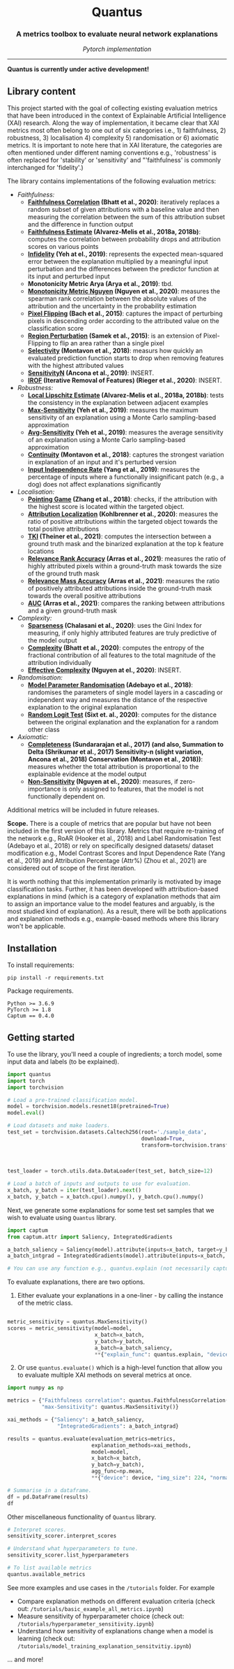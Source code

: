<h1 align="center"><b>Quantus</b></h1>
<h3 align="center"><b>A metrics toolbox to evaluate neural network explanations</b></h3>
<p align="center">
  <i>Pytorch implementation</i>
</p>

--------------
<!--<img src="quantus.png" alt="drawing" width="200"/>-->

<!--**A library that helps you understand your XAI explanations..**-->
<!--
<p align="center">
  <img src="samples/spider_image.png" alt="Visualisation of how Quantus library can help highlight differences between explanation methods as well as implicit trade-offs between various evaluation criteria." width="512"/>
</p>
-->
__Quantus is currently under active development!__

## Library content

This project started with the goal of collecting existing evaluation metrics that have been introduced in the context of Explainable Artificial Intelligence (XAI) research.
Along the way of implementation, it became clear that XAI metrics most often belong to one out of six categories i.e., 1) faithfulness, 2) robustness, 3) localisation 4) complexity 5) randomisation or 6) axiomatic metrics.
It is important to note here that in XAI literature, the categories are often mentioned under different naming conventions e.g., 'robustness' is often replaced for 'stability' or 'sensitivity' and "'faithfulness' is commonly interchanged for 'fidelity'.)

The library contains implementations of the following evaluation metrics:

* *Faithfulness:*
  * **[Faithfulness Correlation](https://www.ijcai.org/Proceedings/2020/0417.pdf) (Bhatt et al., 2020)**: iteratively replaces a random subset of given attributions with a baseline value and then measuring the correlation between the sum of this attribution subset and the difference in function output
  * **[Faithfulness Estimate](https://arxiv.org/pdf/1806.07538.pdf) (Alvarez-Melis et al., 2018a, 2018b)**: computes the correlation between probability drops and attribution scores on various points
  * **[Infidelity](https://proceedings.neurips.cc/paper/2019/file/a7471fdc77b3435276507cc8f2dc2569-Paper.pdf) (Yeh at el., 2019)**: represents the expected mean-squared error between the explanation multiplied by a meaningful input perturbation and the differences between the predictor function at its input and perturbed input
  * **Monotonicity Metric Arya (Arya et al., 2019)**: tbd.
  * **[Monotonicity Metric Nguyen](https://arxiv.org/pdf/2007.07584.pdf) (Nguyen et al., 2020)**: measures the spearman rank correlation between the absolute values of the attribution and the uncertainty in the probability estimation
  * **[Pixel Flipping](https://journals.plos.org/plosone/article?id=10.1371/journal.pone.0130140) (Bach et al., 2015)**: captures the impact of perturbing pixels in descending order according to the attributed value on the classification score
  * **[Region Perturbation](https://arxiv.org/pdf/1509.06321.pdf) (Samek et al., 2015)**: is an extension of Pixel-Flipping to flip an area rather than a single pixel
  * **[Selectivity](https://arxiv.org/pdf/1706.07979.pdf) (Montavon et al., 2018)**: measurs how quickly an evaluated prediction function starts to drop when removing features with the highest attributed values
  * **[SensitivityN](https://arxiv.org/pdf/1711.06104.pdf) (Ancona et al., 2019)**: INSERT.
  * **[IROF](https://arxiv.org/pdf/2003.08747.pdf) (Iterative Removal of Features) (Rieger et al., 2020)**: INSERT.
* *Robustness:*
  * **[Local Lipschitz Estimate](https://arxiv.org/pdf/1806.08049.pdf) (Alvarez-Melis et al., 2018a, 2018b)**: tests the consistency in the explanation between adjacent examples
  * **[Max-Sensitivity](https://arxiv.org/pdf/1901.09392.pdf) (Yeh et al., 2019)**: measures the maximum sensitivity of an explanation using a Monte Carlo sampling-based approximation
  * **[Avg-Sensitivity](https://arxiv.org/pdf/1901.09392.pdf) (Yeh et al., 2019)**: measures the average sensitivity of an explanation using a Monte Carlo sampling-based approximation
  * **[Continuity](https://arxiv.org/pdf/1706.07979.pdf) (Montavon et al., 2018)**: captures the strongest variation in explanation of an input and it's perturbed version
  * **[Input Independence Rate](https://arxiv.org/pdf/1907.09701.pdf) (Yang et al., 2019)**: measures the percentage of inputs where a functionally insignificant patch (e.g., a dog) does not affect explanations significantly
* *Localisation:*
  * **[Pointing Game](https://arxiv.org/abs/1608.00507) (Zhang et al., 2018)**:  checks, if the attribution with the highest score is located within the targeted object.
  * **[Attribution Localization](https://arxiv.org/abs/1910.09840) (Kohlbrenner et al., 2020)**: measures the ratio of positive attributions within the targeted object towards the total positive attributions
  * **[TKI](https://arxiv.org/abs/2104.14995) (Theiner et al., 2021)**: computes the intersection between a ground truth mask and the binarized explanation at the top k feature locations
  * **[Relevance Rank Accuracy](https://arxiv.org/abs/2003.07258) (Arras et al., 2021)**: measures the ratio of highly attributed pixels within a ground-truth mask towards the size of the ground truth mask
  * **[Relevance Mass Accuracy](https://arxiv.org/abs/2003.07258) (Arras et al., 2021)**: measures the ratio of positively attributed attributions inside the ground-truth mask towards the overall positive attributions
  * **[AUC](https://doi.org/10.1016/j.patrec.2005.10.010) (Arras et al., 2021)**: compares the ranking between attributions and a given ground-truth mask
* *Complexity:*
  * **[Sparseness](https://arxiv.org/abs/1810.06583) (Chalasani et al., 2020)**: uses the Gini Index for measuring, if only highly attributed features are truly predictive of the model output
  * **[Complexity](https://arxiv.org/abs/2005.00631) (Bhatt et al., 2020)**: computes the entropy of the fractional contribution of all features to the total magnitude of the attribution individually
  * **[Effective Complexity](https://arxiv.org/abs/2007.07584) (Nguyen at el., 2020)**: INSERT.
* *Randomisation:*
  * **[Model Parameter Randomisation](https://arxiv.org/abs/1810.03292) (Adebayo et al., 2018)**: randomises the parameters of single model layers in a cascading or independent way and measures the distance of the respective explanation to the original explanation
  * **[Random Logit Test](https://arxiv.org/abs/1912.09818) (Sixt et. al., 2020)**: computes for the distance between the original explanation and the explanation for a random other class
* *Axiomatic:*
  * **[Completeness](https://arxiv.org/abs/1703.01365) (Sundararajan et al., 2017) (and also, Summation to Delta (Shrikumar et al., 2017) Sensitivity-n (slight variation, Ancona et al., 2018) Conservation (Montavon et al., 2018))**: measures whether the total attribution is proportional to the explainable evidence at the model output
  * **[Non-Sensitivity](https://arxiv.org/abs/2007.07584) (Nguyen at el., 2020)**: measures, if zero-importance is only assigned to features, that the model is not functionally dependent on.
  <!--* **Symmetry**:-->
  <!--* **Dummy**:-->
  <!--* **Input Invariance**:-->

Additional metrics will be included in future releases.

**Scope.** There is a couple of metrics that are popular but have not been included in the first version of this library.
Metrics that require re-training of the network e.g., RoAR (Hooker et al., 2018) and Label Randomisation Test (Adebayo et al.,  2018) or rely on specifically designed datasets/ dataset modification e.g., Model Contrast Scores and Input Dependence Rate (Yang et al., 2019) and Attribution Percentage (Attr%) (Zhou et al., 2021) are considered out of scope of the first iteration.

It is worth nothing that this implementation primarily is motivated by image classification tasks.
Further, it has been developed with attribution-based explanations in mind (which is a category of explanation methods that aim to assign an importance value to the model features and arguably, is the most studied kind of explanation).
As a result, there will be both applications and explanation methods e.g., example-based methods where this library won't be applicable.


## Installation

To install requirements:

```setup
pip install -r requirements.txt
```

Package requirements.

```
Python >= 3.6.9
PyTorch >= 1.8
Captum == 0.4.0
```


## Getting started

To use the library, you'll need a couple of ingredients; a torch model, some input data and labels (to be explained).

```python
import quantus
import torch
import torchvision

# Load a pre-trained classification model.
model = torchvision.models.resnet18(pretrained=True)
model.eval()

# Load datasets and make loaders.
test_set = torchvision.datasets.Caltech256(root='./sample_data',
                                           download=True,
                                           transform=torchvision.transforms.Compose([torchvision.transforms.Resize(256),
                                                                                     torchvision.transforms.CenterCrop((224, 224)),
                                                                                     torchvision.transforms.ToTensor(),
                                                                                     torchvision.transforms.Normalize(mean=[0.485, 0.456, 0.406], std=[0.229, 0.224, 0.225])]))
test_loader = torch.utils.data.DataLoader(test_set, batch_size=12)

# Load a batch of inputs and outputs to use for evaluation.
x_batch, y_batch = iter(test_loader).next()
x_batch, y_batch = x_batch.cpu().numpy(), y_batch.cpu().numpy()
```

Next, we generate some explanations for some test set samples that we wish to evaluate using `Quantus` library.

```python
import captum
from captum.attr import Saliency, IntegratedGradients

a_batch_saliency = Saliency(model).attribute(inputs=x_batch, target=y_batch, abs=True).sum(axis=1)
a_batch_intgrad = IntegratedGradients(model).attribute(inputs=x_batch, target=y_batch, baselines=torch.zeros_like(inputs)).sum(axis=1)

# You can use any function e.g., quantus.explain (not necessarily captum) to generate your explanations.
```
To evaluate explanations, there are two options.

1) Either evaluate your explanations in a one-liner - by calling the instance of the metric class.

````python

metric_sensitivity = quantus.MaxSensitivity()
scores = metric_sensitivity(model=model,
                            x_batch=x_batch,
                            y_batch=y_batch,
                            a_batch=a_batch_saliency,
                            **{"explain_func": quantus.explain, "device": device, "img_size": 224, "normalize": True})
````


2) Or use `quantus.evaluate()` which is a high-level function that allow you to evaluate multiple XAI methods on several metrics at once.

```python
import numpy as np

metrics = {"Faithfulness correlation": quantus.FaithfulnessCorrelation(**{"subset_size": 32}),
           "max-Sensitivity": quantus.MaxSensitivity()}

xai_methods = {"Saliency": a_batch_saliency,
                "IntegratedGradients": a_batch_intgrad}

results = quantus.evaluate(evaluation_metrics=metrics,
                           explanation_methods=xai_methods,
                           model=model,
                           x_batch=x_batch,
                           y_batch=y_batch),
                           agg_func=np.mean,
                           **{"device": device, "img_size": 224, "normalize": True})

# Summarise in a dataframe.
df = pd.DataFrame(results)
df
```

Other miscellaneous functionality of `Quantus` library.

````python
# Interpret scores.
sensitivity_scorer.interpret_scores

# Understand what hyperparameters to tune.
sensitivity_scorer.list_hyperparameters

# To list available metrics
quantus.available_metrics
````

See more examples and use cases in the `/tutorials` folder. For example

* Compare explanation methods on different evaluation criteria (check out: `/tutorials/basic_example_all_metrics.ipynb`)
* Measure sensitivity of hyperparameter choice (check out: `/tutorials/hyperparameter_sensitivity.ipynb`)
* Understand how sensitivity of explanations change when a model is learning (check out: `/tutorials/model_training_explanation_sensitvitiy.ipynb`)
<!--* Investigate to what extent metrics belonging to the same category score explanations similarly (check out: `/tutorials/category_reliability.ipynb`)-->

... and more!

<!--

## Feature list

For the next iteration, focus will be on the following items.

* Tensorflow compatibility
* Build a 'Quantifier' class:
  * Handling of cache, writing to file, saving output, hdf5
  * Parallelization capability
* Post-processing
  * Providing plots
  * Populating table/ overview graphs of various scores
* Other functionality
  * Incorporate dataset wide measures e.g., like SpRAy compatibility
    Perturbation outlier test, or detecting out-of-distribution samples
  * Smarter segmentation of images to perform SDC and SSC


## Cite this paper

To cite this paper use following Bibtex annotation:

	@misc{quantus,
	      title={Quantus: A Comprehensive Toolbox for Responsible Evaluation of Neural Network Explanations},
	      author={},
	      year={2021},
	      eprint={2106.10185},
	      archivePrefix={arXiv},
	      primaryClass={cs.LG}}

### Citations of metrics

-->




